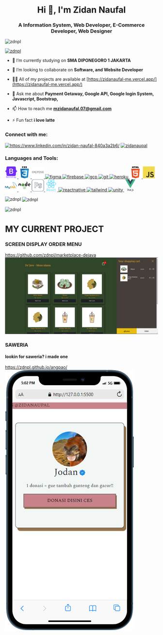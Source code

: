 <h1 align="center">Hi 👋, I'm Zidan Naufal</h1>
<h3 align="center">A Information System, Web Developer, E-Commerce Developer, Web Designer</h3>

<p align="left"> <img src="https://komarev.com/ghpvc/?username=zdnpl&label=Profile%20views&color=0e75b6&style=flat" alt="zdnpl" /> </p>

<p align="left"> <a href="https://github.com/ryo-ma/github-profile-trophy"><img src="https://github-profile-trophy.vercel.app/?username=zdnpl" alt="zdnpl" /></a> </p>

- 🔭 I’m currently studying on **SMA DIPONEGORO 1 JAKARTA**

- 👯 I’m looking to collaborate on **Software, and Website Developer**

- 👨‍💻 All of my projects are available at [https://zidanaufal-me.vercel.app/](https://zidanaufal-me.vercel.app/)

- 💬 Ask me about **Payment Getaway, Google API, Google login System, Javascript, Bootstrap,**

- 📫 How to reach me **mzidanaufal.07@gmail.com**

- ⚡ Fun fact **i love latte**

<h3 align="left">Connect with me:</h3>
<p align="left">
<a href="https://linkedin.com/in/https://www.linkedin.com/in/zidan-naufal-840a3a2b6/" target="blank"><img align="center" src="https://raw.githubusercontent.com/rahuldkjain/github-profile-readme-generator/master/src/images/icons/Social/linked-in-alt.svg" alt="https://www.linkedin.com/in/zidan-naufal-840a3a2b6/" height="30" width="40" /></a>
<a href="https://instagram.com/zidanaupal" target="blank"><img align="center" src="https://raw.githubusercontent.com/rahuldkjain/github-profile-readme-generator/master/src/images/icons/Social/instagram.svg" alt="zidanaupal" height="30" width="40" /></a>
</p>

<h3 align="left">Languages and Tools:</h3>
<p align="left"> <a href="https://getbootstrap.com" target="_blank" rel="noreferrer"> <img src="https://raw.githubusercontent.com/devicons/devicon/master/icons/bootstrap/bootstrap-plain-wordmark.svg" alt="bootstrap" width="40" height="40"/> </a> <a href="https://www.w3schools.com/css/" target="_blank" rel="noreferrer"> <img src="https://raw.githubusercontent.com/devicons/devicon/master/icons/css3/css3-original-wordmark.svg" alt="css3" width="40" height="40"/> </a> <a href="https://expressjs.com" target="_blank" rel="noreferrer"> <img src="https://raw.githubusercontent.com/devicons/devicon/master/icons/express/express-original-wordmark.svg" alt="express" width="40" height="40"/> </a> <a href="https://www.figma.com/" target="_blank" rel="noreferrer"> <img src="https://www.vectorlogo.zone/logos/figma/figma-icon.svg" alt="figma" width="40" height="40"/> </a> <a href="https://firebase.google.com/" target="_blank" rel="noreferrer"> <img src="https://www.vectorlogo.zone/logos/firebase/firebase-icon.svg" alt="firebase" width="40" height="40"/> </a> <a href="https://cloud.google.com" target="_blank" rel="noreferrer"> <img src="https://www.vectorlogo.zone/logos/google_cloud/google_cloud-icon.svg" alt="gcp" width="40" height="40"/> </a> <a href="https://git-scm.com/" target="_blank" rel="noreferrer"> <img src="https://www.vectorlogo.zone/logos/git-scm/git-scm-icon.svg" alt="git" width="40" height="40"/> </a> <a href="https://heroku.com" target="_blank" rel="noreferrer"> <img src="https://www.vectorlogo.zone/logos/heroku/heroku-icon.svg" alt="heroku" width="40" height="40"/> </a> <a href="https://www.w3.org/html/" target="_blank" rel="noreferrer"> <img src="https://raw.githubusercontent.com/devicons/devicon/master/icons/html5/html5-original-wordmark.svg" alt="html5" width="40" height="40"/> </a> <a href="https://developer.mozilla.org/en-US/docs/Web/JavaScript" target="_blank" rel="noreferrer"> <img src="https://raw.githubusercontent.com/devicons/devicon/master/icons/javascript/javascript-original.svg" alt="javascript" width="40" height="40"/> </a> <a href="https://www.mysql.com/" target="_blank" rel="noreferrer"> <img src="https://raw.githubusercontent.com/devicons/devicon/master/icons/mysql/mysql-original-wordmark.svg" alt="mysql" width="40" height="40"/> </a> <a href="https://nodejs.org" target="_blank" rel="noreferrer"> <img src="https://raw.githubusercontent.com/devicons/devicon/master/icons/nodejs/nodejs-original-wordmark.svg" alt="nodejs" width="40" height="40"/> </a> <a href="https://www.photoshop.com/en" target="_blank" rel="noreferrer"> <img src="https://raw.githubusercontent.com/devicons/devicon/master/icons/photoshop/photoshop-line.svg" alt="photoshop" width="40" height="40"/> </a> <a href="https://reactjs.org/" target="_blank" rel="noreferrer"> <img src="https://raw.githubusercontent.com/devicons/devicon/master/icons/react/react-original-wordmark.svg" alt="react" width="40" height="40"/> </a> <a href="https://reactnative.dev/" target="_blank" rel="noreferrer"> <img src="https://reactnative.dev/img/header_logo.svg" alt="reactnative" width="40" height="40"/> </a> <a href="https://tailwindcss.com/" target="_blank" rel="noreferrer"> <img src="https://www.vectorlogo.zone/logos/tailwindcss/tailwindcss-icon.svg" alt="tailwind" width="40" height="40"/> </a> <a href="https://unity.com/" target="_blank" rel="noreferrer"> <img src="https://www.vectorlogo.zone/logos/unity3d/unity3d-icon.svg" alt="unity" width="40" height="40"/> </a> <a href="https://vuejs.org/" target="_blank" rel="noreferrer"> <img src="https://raw.githubusercontent.com/devicons/devicon/master/icons/vuejs/vuejs-original-wordmark.svg" alt="vuejs" width="40" height="40"/> </a> </p>

<p><img align="left" src="https://github-readme-stats.vercel.app/api/top-langs?username=zdnpl&show_icons=true&locale=en&layout=compact" alt="zdnpl" /></p>

<p>&nbsp;<img align="center" src="https://github-readme-stats.vercel.app/api?username=zdnpl&show_icons=true&locale=en" alt="zdnpl" /></p>

<p><img align="center" src="https://github-readme-streak-stats.herokuapp.com/?user=zdnpl&" alt="zdnpl" /></p>


<h1 style="margin-bottom: 20px;">MY CURRENT PROJECT</h1>
<h3>SCREEN DISPLAY ORDER MENU</h3>
<a href="https://github.com/zdnpl/marketplace-dejava">https://github.com/zdnpl/marketplace-dejava</a>
<img src="Screenshot 2024-01-08 193205.png"></img>
<h3>SAWERIA</h3>
<h4>lookin for saweria? i made one</h4>
<a href="https://zdnpl.github.io/angpao/">https://zdnpl.github.io/angpao/</a>
<img src="iPhone-12-PRO-127.0.0.1.png"></img>

